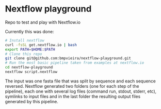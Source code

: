 # Nextflow playground
Repo to test and play with Nextflow.io

Currently this was done:

```bash
# Install nextflow
curl -fsSL get.nextflow.io | bash
export PATH=$HOME:$PATH
# Clone this repo
git clone git@github.com:bmpvieira/nextflow-playground.git
# Run the most basic pipeline taken from examples at nextflow.io
cd nextflow-playground
nextflow script.nextflow
```

The input was one fasta file that was split by sequence and each sequence reversed.
Nextflow generated two folders (one for each step of the pipeline), each one with several log files (command run, stdout, stderr, etc), symlinks to input files and in the last folder the resulting output files generated by this pipeline.
